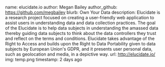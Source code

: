 name: elucidate.io
author: Megan Bailey
author_github: https://github.com/megbailey
blurb: Own Your Data
description: Elucidate is a research project focused on creating a user-friendly web application to assist users in understanding data and data collection practices. The goal of the Elucidate is to help data subjects in understanding the amassed data thereby guiding data subjects to think about the data controllers they trust and reflect on the terms and conditions. Elucidate takes advantage of the Right to Access and builds upon the Right to Data Portability given to data subjects by European Union's GDPR, and it presents user personal data, such as geolocation and media, in a depictive way.
url: http://elucidate.io/
img: temp.png
timestamp: 2 days ago
